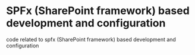 # SPFx (SharePoint framework) based development and configuration
code related to spfx (SharePoint framework) based development and configuration
